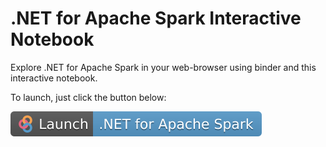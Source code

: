 # .NET for Apache Spark Interactive Notebook

Explore .NET for Apache Spark in your web-browser using binder and this interactive notebook.

To launch, just click the button below:

[![Binder](../resource/dotnet-spark-binder.svg)](https://mybinder.org/v2/gh/indy-3rdman/docker-dotnet-spark/master?urlpath=lab)
